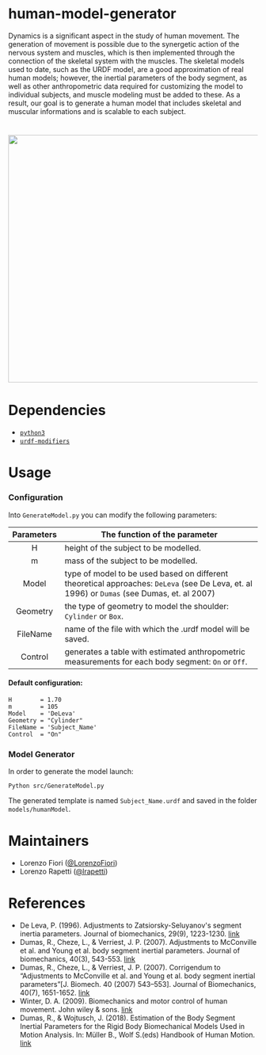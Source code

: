 # human-model-generator

Dynamics is a significant aspect in the study of human movement. The generation of movement is possible due to the synergetic action of the nervous system and muscles, which is then implemented through the connection of the skeletal system with the muscles. The skeletal models used to date, such as the URDF model, are a good approximation of real human models; however, the inertial parameters of the body segment, as well as other anthropometric data required for customizing the model to individual subjects, and muscle modeling must be added to these. As a result, our goal is to generate a human model that includes skeletal and muscular informations and is scalable to each subject.

#

<p align="center">
<img src= https://github.com/ami-iit/human-model-generator/assets/116801366/ffb6bbd9-632a-4201-b7ee-dcb99a23fda2 width ="600" height="500">
</p>

#

# Dependencies

- [`python3`](https://wiki.python.org/moin/BeginnersGuide)
- [`urdf-modifiers`](https://github.com/icub-tech-iit/urdf-modifiers)

# Usage

### Configuration ###

 Into `GenerateModel.py` you can modify the following parameters:
 
| Parameters | The function of the parameter                                                                                                               |  
|:----------:|---------------------------------------------------------------------------------------------------------------------------------------------|
| H          | height of the subject to be modelled.                                                                                                       |
| m          | mass of the subject to be modelled.                                                                                                         |
| Model      | type of model to be used based on different theoretical approaches: `DeLeva` (see De Leva, et. al 1996) or `Dumas` (see Dumas, et. al 2007) |      
| Geometry   | the type of geometry to model the shoulder: `Cylinder` or  `Box`.                                                                           | 
| FileName   | name of the file with which the .urdf model will be saved.                                                                                  |
| Control    | generates a table with estimated anthropometric measurements for each body segment: `On` or `Off`.                                          |


#### Default configuration: ####

```
H        = 1.70
m        = 105
Model    = 'DeLeva'
Geometry = "Cylinder"
FileName = 'Subject_Name'
Control  = "On"
```

### Model Generator ###

In order to generate the model launch:

`Python src/GenerateModel.py`

The generated template is named `Subject_Name.urdf` and saved in the folder `models/humanModel`.

# Maintainers

* Lorenzo Fiori ([@LorenzoFiori](https://github.com/LorenzoFiori))
* Lorenzo Rapetti ([@lrapetti](https://github.com/lrapetti))

# References

* De Leva, P. (1996). Adjustments to Zatsiorsky-Seluyanov's segment inertia parameters. Journal of biomechanics, 29(9), 1223-1230. [link](https://doi.org/10.1016/0021-9290(95)00178-6)
* Dumas, R., Cheze, L., & Verriest, J. P. (2007). Adjustments to McConville et al. and Young et al. body segment inertial parameters. Journal of biomechanics, 40(3), 543-553. [link](https://doi.org/10.1016/j.jbiomech.2006.02.013)
* Dumas, R., Cheze, L., & Verriest, J. P. (2007). Corrigendum to “Adjustments to McConville et al. and Young et al. body segment inertial parameters”[J. Biomech. 40 (2007) 543–553]. Journal of Biomechanics, 40(7), 1651-1652. [link](http://bibtexbib.free.fr/bibliographie_net/Dumas_2007_Corrigendum.pdf)
* Winter, D. A. (2009). Biomechanics and motor control of human movement. John wiley & sons. [link](https://books.google.it/books?hl=it&lr=&id=_bFHL08IWfwC&oi=fnd&pg=PR13&dq=Winter,+D.+A.+(2009).+Biomechanics+and+motor+control+of+human+movement.+John+wiley+%26+sons&ots=Jnprer8eP5&sig=wOJ3iIC8niVM8NxsKUsUAbgaTW8&redir_esc=y#v=onepage&q=Winter%2C%20D.%20A.%20(2009).%20Biomechanics%20and%20motor%20control%20of%20human%20movement.%20John%20wiley%20%26%20sons&f=false)
* Dumas, R., & Wojtusch, J. (2018). Estimation of the Body Segment Inertial Parameters for the Rigid Body Biomechanical Models Used in Motion Analysis. In: Müller B., Wolf S.(eds) Handbook of Human Motion. [link](https://hal.science/hal-02266177/)
